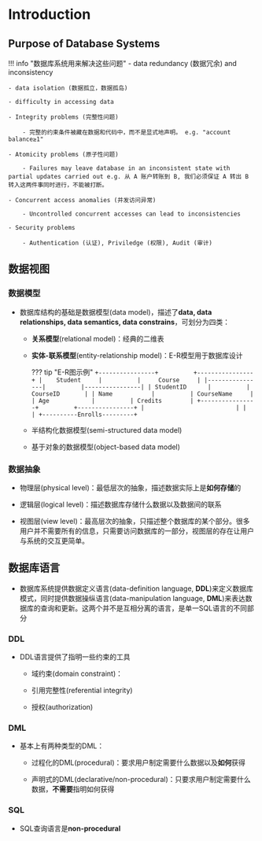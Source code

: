 # Introduction

## Purpose of Database Systems

!!! info "数据库系统用来解决这些问题"
    - data redundancy (数据冗余) and inconsistency

    - data isolation (数据孤立，数据孤岛)

    - difficulty in accessing data

    - Integrity problems (完整性问题)

        - 完整的约束条件被藏在数据和代码中，而不是显式地声明。 e.g. "account balance≥1"

    - Atomicity problems (原子性问题)

        - Failures may leave database in an inconsistent state with partial updates carried out e.g. 从 A 账户转账到 B, 我们必须保证 A 转出 B 转入这两件事同时进行，不能被打断。

    - Concurrent access anomalies (并发访问异常)

        - Uncontrolled concurrent accesses can lead to inconsistencies

    - Security problems

        - Authentication (认证), Priviledge (权限), Audit (审计)

## 数据视图

### 数据模型

- 数据库结构的基础是数据模型(data model)，描述了**data, data relationships, data semantics, data constrains**，可划分为四类：

    - **关系模型**(relational model)：经典的二维表

    - **实体-联系模型**(entity-relationship model)：E-R模型用于数据库设计
    
        ??? tip "E-R图示例"
            ```
            +----------------+          +----------------+
            |    Student     |          |     Course     |
            |----------------|          |----------------|
            | StudentID      |          | CourseID       |
            | Name           |          | CourseName     |
            | Age            |          | Credits        |
            +----------------+          +----------------+
                    |                          |
                    |                          |
                    +----------Enrolls---------+
            ```

    - 半结构化数据模型(semi-structured data model)

    - 基于对象的数据模型(object-based data model)


### 数据抽象

- 物理层(physical level)：最低层次的抽象，描述数据实际上是**如何存储**的

- 逻辑层(logical level)：描述数据库存储什么数据以及数据间的联系

- 视图层(view level)：最高层次的抽象，只描述整个数据库的某个部分。很多用户并不需要所有的信息，只需要访问数据库的一部分，视图层的存在让用户与系统的交互更简单。

## 数据库语言

- 数据库系统提供数据定义语言(data-definition language, **DDL**)来定义数据库模式，同时提供数据操纵语言(data-manipulation language, **DML**)来表达数据库的查询和更新。这两个并不是互相分离的语言，是单一SQL语言的不同部分

### DDL

- DDL语言提供了指明一些约束的工具

    - 域约束(domain constraint)：

    - 引用完整性(referential integrity)

    - 授权(authorization)


### DML

- 基本上有两种类型的DML：

    - 过程化的DML(procedural)：要求用户制定需要什么数据以及**如何**获得

    - 声明式的DML(declarative/non-procedural)：只要求用户制定需要什么数据，**不需要**指明如何获得

### SQL

- SQL查询语言是**non-procedural**